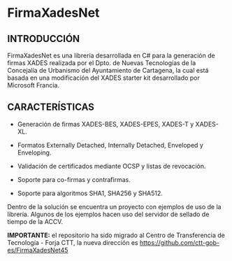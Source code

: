 FirmaXadesNet
=============

INTRODUCCIÓN
-------------
FirmaXadesNet es una librería desarrollada en C# para la generación de firmas XADES realizada por el Dpto. de Nuevas Tecnologías de la Concejalía de Urbanismo del Ayuntamiento de Cartagena, la cual está basada en una modificación del XADES starter kit desarrollado por Microsoft Francia.


CARACTERÍSTICAS
---------------

- Generación de firmas XADES-BES, XADES-EPES, XADES-T y XADES-XL.

- Formatos Externally Detached, Internally Detached, Enveloped y Enveloping.

- Validación de certificados mediante OCSP y listas de revocación.

- Soporte para co-firmas y contrafirmas.

- Soporte para algoritmos SHA1, SHA256 y SHA512.

Dentro de la solución se encuentra un proyecto con ejemplos de uso de la librería. Algunos de los ejemplos hacen uso del servidor de sellado de tiempo de la ACCV.

**IMPORTANTE:** el repositorio ha sido migrado al Centro de Transferencia de Tecnología - Forja CTT, la nueva dirección es https://github.com/ctt-gob-es/FirmaXadesNet45
